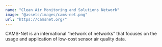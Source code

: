 ```yaml
---
name: "Clean Air Monitoring and Solutions Network"
image: "@assets/images/cams-net.png"
url: "https://camsnet.org/"
---
```


CAMS-Net is an international “network of networks” that focuses on the usage and
application of low-cost sensor air quality data.
